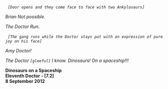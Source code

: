 _&nbsp;_ _`[Door opens and they come face to face with two Ankylosaurs]`_

_Brian_ _Not possible._

_The Doctor_ _Run._

_&nbsp;_ _`[The gang runs while the Doctor stays put with an expression of pure joy on his face]`_

_Amy_ _Doctor!_

_The Doctor_ _`[gleeful]` I know. Dinosaurs! On a spaceship!!!_

**Dinosaurs on a Spaceship  
Eleventh Doctor - [7.2]  
8 September 2012**
